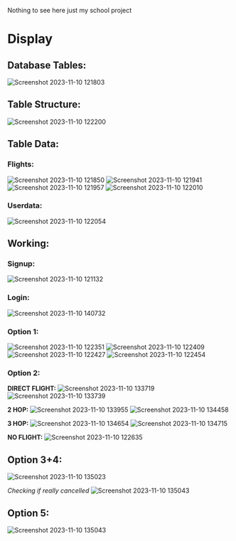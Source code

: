 Nothing to see here
just my school project

# Display

## Database Tables:
![Screenshot 2023-11-10 121803](https://github.com/Quantum-Codes/flight-booking-system/assets/87054411/c507741d-d69e-4313-8f92-36c96772755b)

## Table Structure:
![Screenshot 2023-11-10 122200](https://github.com/Quantum-Codes/flight-booking-system/assets/87054411/e33ac59a-f281-4646-b5cb-7c5e1b3eeb08)

## Table Data:
### Flights:
![Screenshot 2023-11-10 121850](https://github.com/Quantum-Codes/flight-booking-system/assets/87054411/d60f244b-f2a8-46c5-9e8a-266d75f699be)
![Screenshot 2023-11-10 121941](https://github.com/Quantum-Codes/flight-booking-system/assets/87054411/9e44db02-bdcb-48eb-b734-bf2a7af97c4d)
![Screenshot 2023-11-10 121957](https://github.com/Quantum-Codes/flight-booking-system/assets/87054411/b2582575-30ab-4cf4-8c77-1bd66b592c9c)
![Screenshot 2023-11-10 122010](https://github.com/Quantum-Codes/flight-booking-system/assets/87054411/9bba60a4-709e-42dc-94f5-ab4b32169824)

### Userdata:
![Screenshot 2023-11-10 122054](https://github.com/Quantum-Codes/flight-booking-system/assets/87054411/88619fe8-21ac-4121-8fce-d1574685b386)

## Working:

### Signup:
![Screenshot 2023-11-10 121132](https://github.com/Quantum-Codes/flight-booking-system/assets/87054411/8023a82c-3b65-4d74-baf2-5a6f9e9991a4)

### Login:
![Screenshot 2023-11-10 140732](https://github.com/Quantum-Codes/flight-booking-system/assets/87054411/7f6f8106-3221-46c5-b22f-036b66f768f1)

### Option 1:
![Screenshot 2023-11-10 122351](https://github.com/Quantum-Codes/flight-booking-system/assets/87054411/41ac7de4-2418-4f62-ac24-313b57fd6278)
![Screenshot 2023-11-10 122409](https://github.com/Quantum-Codes/flight-booking-system/assets/87054411/30b87254-b717-41d6-811b-f8c5caa4cd5f)
![Screenshot 2023-11-10 122427](https://github.com/Quantum-Codes/flight-booking-system/assets/87054411/f936299f-59f8-4c4e-87d1-358632175ed7)
![Screenshot 2023-11-10 122454](https://github.com/Quantum-Codes/flight-booking-system/assets/87054411/8b9c2d65-0997-490f-bc95-82f0e5b6d10a)

### Option 2:

  **DIRECT FLIGHT:**
![Screenshot 2023-11-10 133719](https://github.com/Quantum-Codes/flight-booking-system/assets/87054411/35719c34-84cd-4fc3-b5a8-7ca3986705c3)
![Screenshot 2023-11-10 133739](https://github.com/Quantum-Codes/flight-booking-system/assets/87054411/dc0ee4c0-bdc6-43d4-b52c-784cadf66479)

  **2 HOP:**
![Screenshot 2023-11-10 133955](https://github.com/Quantum-Codes/flight-booking-system/assets/87054411/adbfad97-6fc3-403c-8fa0-bcada2478f8f)
![Screenshot 2023-11-10 134458](https://github.com/Quantum-Codes/flight-booking-system/assets/87054411/96faf0f7-3ba0-4703-930d-367e459a920f)

  **3 HOP:**
![Screenshot 2023-11-10 134654](https://github.com/Quantum-Codes/flight-booking-system/assets/87054411/aba9b324-1690-49b2-9270-f76c7521fa20)
![Screenshot 2023-11-10 134715](https://github.com/Quantum-Codes/flight-booking-system/assets/87054411/8e507e1c-4f5e-44b3-99d2-88d15ecd73e0)

  **NO FLIGHT:**
  ![Screenshot 2023-11-10 122635](https://github.com/Quantum-Codes/flight-booking-system/assets/87054411/ba7fd038-3310-44d3-96b1-6780d8c7e85f)


## Option 3+4:
![Screenshot 2023-11-10 135023](https://github.com/Quantum-Codes/flight-booking-system/assets/87054411/0ca1f4df-8f1e-4f16-925a-27bf60727f5b)

*Checking if really cancelled*
![Screenshot 2023-11-10 135043](https://github.com/Quantum-Codes/flight-booking-system/assets/87054411/3dd59ca9-f1fb-4932-b630-dd01208a12a8)

## Option 5:
![Screenshot 2023-11-10 135043](https://github.com/Quantum-Codes/flight-booking-system/assets/87054411/794e0303-cc37-4c78-99ea-2644b4c83c6a)


